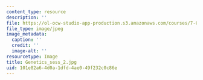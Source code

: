 ```yaml
---
content_type: resource
description: ''
file: https://ol-ocw-studio-app-production.s3.amazonaws.com/courses/7-01sc-fundamentals-of-biology-fall-2011/101e82a64d0a1dfd4ae049f232c0c86e_Genetics_sess_2.jpg
file_type: image/jpeg
image_metadata:
  caption: ''
  credit: ''
  image-alt: ''
resourcetype: Image
title: Genetics_sess_2.jpg
uid: 101e82a6-4d0a-1dfd-4ae0-49f232c0c86e
---
```

